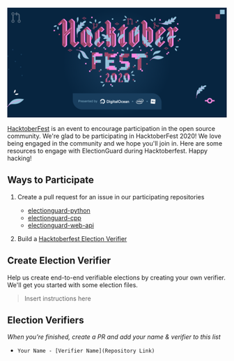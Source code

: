 [![HacktoberFest Banner](images/hacktoberfest-banner.png)](https://hacktoberfest.digitalocean.com/)

[HacktoberFest](https://hacktoberfest.digitalocean.com/) is an event to encourage participation in the open source community. We're glad to be participating in HacktoberFest 2020! We love being engaged in the community and we hope you'll join in. Here are some resources to engage with ElectionGuard during Hacktoberfest. Happy hacking!


## Ways to Participate
1. Create a pull request for an issue in our participating repositories
    - [electionguard-python](https://github.com/microsoft/electionguard-python/issues?q=is%3Aissue+is%3Aopen+label%3Ahacktoberfest)
    - [electionguard-cpp](https://github.com/microsoft/electionguard-cpp/issues?q=is%3Aissue+is%3Aopen+label%3Ahacktoberfest)
    - [electionguard-web-api](https://github.com/microsoft/electionguard-web-api/issues?q=is%3Aissue+is%3Aopen+label%3Ahacktoberfest)

2. Build a [Hacktoberfest Election Verifier]()

## Create Election Verifier

Help us create end-to-end verifiable elections by creating your own verifier.
We'll get you started with some election files. 

> Insert instructions here


## Election Verifiers
_When you're finished, create a PR and add your name & verifier to this list_

- `Your Name - [Verifier Name](Repository Link)`